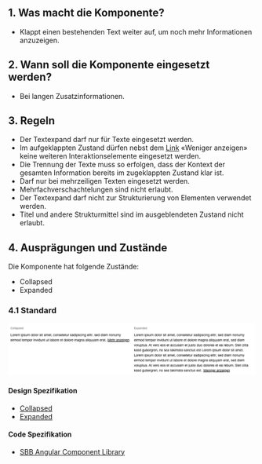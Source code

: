## 1. Was macht die Komponente?
* Klappt einen bestehenden Text weiter auf, um noch mehr Informationen anzuzeigen.


## 2. Wann soll die Komponente eingesetzt werden?
* Bei langen Zusatzinformationen.


## 3. Regeln 
* Der Textexpand darf nur für Texte eingesetzt werden.
* Im aufgeklappten Zustand dürfen nebst dem [Link](https://digital.sbb.ch/de/webapps/components/link) «Weniger anzeigen» keine weiteren Interaktionselemente eingesetzt werden.
* Die Trennung der Texte muss so erfolgen, dass der Kontext der gesamten Information bereits im zugeklappten Zustand klar ist.
* Darf nur bei mehrzeiligen Texten eingesetzt werden.
* Mehrfachverschachtelungen sind nicht erlaubt.
* Der Textexpand darf nicht zur Strukturierung von Elementen verwendet werden.
* Titel und andere Strukturmittel sind im ausgeblendeten Zustand nicht erlaubt.


## 4. Ausprägungen und Zustände
Die Komponente hat folgende Zustände:
* Collapsed
* Expanded

### 4.1 Standard
![Darstellung der Komponente Textexpand](https://raw.githubusercontent.com/sbb-design-systems/design-system-webapp-documentation/master/documentation/components/textexpand/images/textexpand_default.png 'class: image')

#### Design Spezifikation
* [Collapsed](https://www.sketch.com/s/58b25e4c-bf9c-4f74-973f-503538fcbea2/a/yZ9Q1a#Inspector)
* [Expanded](https://www.sketch.com/s/58b25e4c-bf9c-4f74-973f-503538fcbea2/a/9dlW4z#Inspector)

#### Code Spezifikation
* [SBB Angular Component Library](https://angular.app.sbb.ch/angular/components/textexpand?variant=lean)
